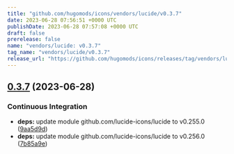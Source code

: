 ```yaml
---
title: "github.com/hugomods/icons/vendors/lucide/v0.3.7"
date: 2023-06-28 07:56:51 +0000 UTC
publishDate: 2023-06-28 07:57:08 +0000 UTC
draft: false
prerelease: false
name: "vendors/lucide: v0.3.7"
tag_name: "vendors/lucide/v0.3.7"
release_url: "https://github.com/hugomods/icons/releases/tag/vendors/lucide/v0.3.7"
---
```


## [0.3.7](https://github.com/hugomods/icons/compare/vendors/lucide/v0.3.6...vendors/lucide/v0.3.7) (2023-06-28)


### Continuous Integration

* **deps:** update module github.com/lucide-icons/lucide to v0.255.0 ([9aa5d9d](https://github.com/hugomods/icons/commit/9aa5d9d1a631453de09dc37dbd215fb5f6137eaa))
* **deps:** update module github.com/lucide-icons/lucide to v0.256.0 ([7b85a9e](https://github.com/hugomods/icons/commit/7b85a9e64b8685559712be6183a2d39688efc5c6))
